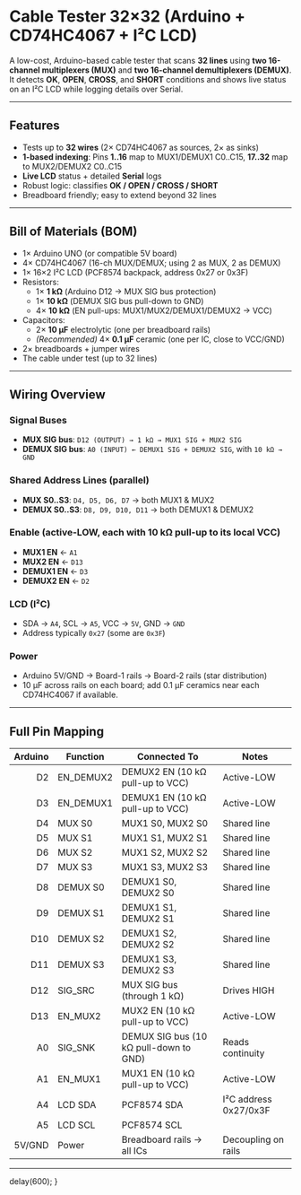 # Cable Tester 32×32 (Arduino + CD74HC4067 + I²C LCD)

A low-cost, Arduino-based cable tester that scans **32 lines** using **two 16-channel multiplexers (MUX)** and **two 16-channel demultiplexers (DEMUX)**. It detects **OK**, **OPEN**, **CROSS**, and **SHORT** conditions and shows live status on an I²C LCD while logging details over Serial.


---

## Features
- Tests up to **32 wires** (2× CD74HC4067 as sources, 2× as sinks)
- **1-based indexing**: Pins **1..16** map to MUX1/DEMUX1 C0..C15, **17..32** map to MUX2/DEMUX2 C0..C15
- **Live LCD** status + detailed **Serial** logs
- Robust logic: classifies **OK / OPEN / CROSS / SHORT**
- Breadboard friendly; easy to extend beyond 32 lines

---

## Bill of Materials (BOM)
- 1× Arduino UNO (or compatible 5V board)
- 4× CD74HC4067 (16-ch MUX/DEMUX; using 2 as MUX, 2 as DEMUX)
- 1× 16×2 I²C LCD (PCF8574 backpack, address 0x27 or 0x3F)
- Resistors:
  - 1× **1 kΩ** (Arduino D12 → MUX SIG bus protection)
  - 1× **10 kΩ** (DEMUX SIG bus pull-down to GND)
  - 4× **10 kΩ** (EN pull-ups: MUX1/MUX2/DEMUX1/DEMUX2 → VCC)
- Capacitors:
  - 2× **10 µF** electrolytic (one per breadboard rails)
  - *(Recommended)* 4× **0.1 µF** ceramic (one per IC, close to VCC/GND)
- 2× breadboards + jumper wires
- The cable under test (up to 32 lines)

---

## Wiring Overview

### Signal Buses
- **MUX SIG bus**: `D12 (OUTPUT) → 1 kΩ → MUX1 SIG + MUX2 SIG`
- **DEMUX SIG bus**: `A0 (INPUT) ← DEMUX1 SIG + DEMUX2 SIG`, with `10 kΩ → GND`

### Shared Address Lines (parallel)
- **MUX S0..S3**: `D4, D5, D6, D7` → both MUX1 & MUX2
- **DEMUX S0..S3**: `D8, D9, D10, D11` → both DEMUX1 & DEMUX2

### Enable (active-LOW, each with 10 kΩ pull-up to its local VCC)
- **MUX1 EN** ← `A1`
- **MUX2 EN** ← `D13`
- **DEMUX1 EN** ← `D3`
- **DEMUX2 EN** ← `D2`

### LCD (I²C)
- SDA → `A4`, SCL → `A5`, VCC → `5V`, GND → `GND`  
- Address typically `0x27` (some are `0x3F`)

### Power
- Arduino 5V/GND → Board-1 rails → Board-2 rails (star distribution)  
- 10 µF across rails on each board; add 0.1 µF ceramics near each CD74HC4067 if available.

---

## Full Pin Mapping

| Arduino | Function      | Connected To                                  | Notes              |
|--------:|----------------|-----------------------------------------------|--------------------|
| D2      | EN_DEMUX2     | DEMUX2 EN (10 kΩ pull-up to VCC)              | Active-LOW         |
| D3      | EN_DEMUX1     | DEMUX1 EN (10 kΩ pull-up to VCC)              | Active-LOW         |
| D4      | MUX S0        | MUX1 S0, MUX2 S0                              | Shared line        |
| D5      | MUX S1        | MUX1 S1, MUX2 S1                              | Shared line        |
| D6      | MUX S2        | MUX1 S2, MUX2 S2                              | Shared line        |
| D7      | MUX S3        | MUX1 S3, MUX2 S3                              | Shared line        |
| D8      | DEMUX S0      | DEMUX1 S0, DEMUX2 S0                          | Shared line        |
| D9      | DEMUX S1      | DEMUX1 S1, DEMUX2 S1                          | Shared line        |
| D10     | DEMUX S2      | DEMUX1 S2, DEMUX2 S2                          | Shared line        |
| D11     | DEMUX S3      | DEMUX1 S3, DEMUX2 S3                          | Shared line        |
| D12     | SIG_SRC       | MUX SIG bus (through 1 kΩ)                    | Drives HIGH        |
| D13     | EN_MUX2       | MUX2 EN (10 kΩ pull-up to VCC)                | Active-LOW         |
| A0      | SIG_SNK       | DEMUX SIG bus (10 kΩ pull-down to GND)        | Reads continuity   |
| A1      | EN_MUX1       | MUX1 EN (10 kΩ pull-up to VCC)                | Active-LOW         |
| A4      | LCD SDA       | PCF8574 SDA                                   | I²C address 0x27/0x3F |
| A5      | LCD SCL       | PCF8574 SCL                                   |                    |
| 5V/GND  | Power         | Breadboard rails → all ICs                    | Decoupling on rails|

---


  delay(600);
}
